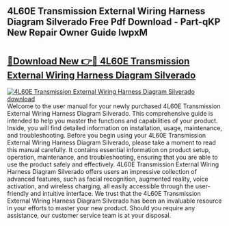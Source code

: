 ## 4L60E Transmission External Wiring Harness Diagram Silverado Free Pdf Download - Part-qKP New Repair Owner Guide IwpxM

# <h2><a href="http://dfl0bs.blite.top/?on=4L60E+Transmission+External+Wiring+Harness+Diagram+Silverado">🔗Download New 👉🔴 4L60E Transmission External Wiring Harness Diagram Silverado</a></h2>

[![4L60E Transmission External Wiring Harness Diagram Silverado download](https://i.imgur.com/lujVjoI.png)](http://dfl0bs.blite.top/?on=4L60E+Transmission+External+Wiring+Harness+Diagram+Silverado)
Welcome to the user manual for your newly purchased 4L60E Transmission External Wiring Harness Diagram Silverado. This comprehensive guide is intended to help you master the functions and capabilities of your product. Inside, you will find detailed information on installation, usage, maintenance, and troubleshooting. Before you begin using your 4L60E Transmission External Wiring Harness Diagram Silverado, please take a moment to read this manual carefully. It contains essential information on product setup, operation, maintenance, and troubleshooting, ensuring that you are able to use the product safely and effectively. 4L60E Transmission External Wiring Harness Diagram Silverado offers users an impressive collection of advanced features, such as facial recognition, augmented reality, voice activation, and wireless charging, all easily accessible through the user-friendly and intuitive interface. We trust that the 4L60E Transmission External Wiring Harness Diagram Silverado has been an invaluable resource in your efforts to master your new product. Should you require any assistance, our customer service team is at your disposal.

